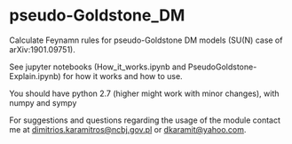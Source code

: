 # pseudo-Goldstone_DM
Calculate Feynamn rules for pseudo-Goldstone DM models (SU(N) case of arXiv:1901.09751).

See jupyter notebooks (How_it_works.ipynb and PseudoGoldstone-Explain.ipynb) for how it works and how to use.


You should have python 2.7 (higher might work  with minor changes), with numpy and sympy


For suggestions and questions regarding the usage of the module contact me at
dimitrios.karamitros@ncbj.gov.pl or dkaramit@yahoo.com.
